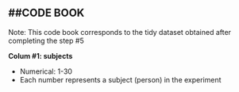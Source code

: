 ##CODE BOOK
------------------------------------------------------------------------------------------------------
Note: This code book corresponds to the tidy dataset obtained after completing the step #5 

**Colum #1: subjects**
- Numerical: 1-30
- Each number represents a subject (person) in the experiment

